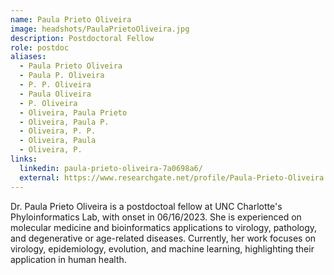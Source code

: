 ```yaml
---
name: Paula Prieto Oliveira
image: headshots/PaulaPrietoOliveira.jpg
description: Postdoctoral Fellow
role: postdoc
aliases:
  - Paula Prieto Oliveira
  - Paula P. Oliveira
  - P. P. Oliveira
  - Paula Oliveira
  - P. Oliveira
  - Oliveira, Paula Prieto
  - Oliveira, Paula P.
  - Oliveira, P. P.
  - Oliveira, Paula
  - Oliveira, P.
links:
  linkedin: paula-prieto-oliveira-7a0698a6/
  external: https://www.researchgate.net/profile/Paula-Prieto-Oliveira
---
```


Dr. Paula Prieto Oliveira is a postdoctoal fellow at UNC Charlotte's Phyloinformatics Lab, with onset in 06/16/2023. She is experienced on molecular medicine and bioinformatics applications to virology, pathology, and degenerative or age-related diseases. Currently, her work focuses on virology, epidemiology, evolution, and machine learning, highlighting their application in human health.
